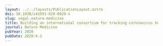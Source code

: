```yaml
---
layout: ../../layouts/PublicationLayout.astro
doi: 10.1038/s41591-020-0929-x
slug: segal-nature-medicine
title: Building an international consortium for tracking coronavirus health status
journal: Nature Medicine
pubYear: 2020
pubDate: 2020-6-2
---
```


